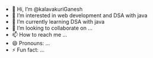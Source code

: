 - 👋 Hi, I’m @kalavakuriGanesh
- 👀 I’m interested in web development and DSA with java
- 🌱 I’m currently learning DSA with java 
- 💞️ I’m looking to collaborate on ...
- 📫 How to reach me ...
- 😄 Pronouns: ...
- ⚡ Fun fact: ...

<!---
kalavakuriGanesh/kalavakuriGanesh is a ✨ special ✨ repository because its `README.md` (this file) appears on your GitHub profile.
You can click the Preview link to take a look at your changes.
--->

